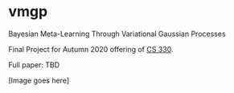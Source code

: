 # vmgp
Bayesian Meta-Learning Through Variational Gaussian Processes

Final Project for Autumn 2020 offering of [CS 330](https://cs330.stanford.edu/).

Full paper: TBD

[Image goes here]


